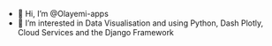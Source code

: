 - 👋 Hi, I’m @Olayemi-apps
- 👀 I’m interested in Data Visualisation and using Python, Dash Plotly, Cloud Services and the Django Framework

<!---
Olayemi-apps/Olayemi-apps is a ✨ special ✨ repository because its `README.md` (this file) appears on your GitHub profile.
You can click the Preview link to take a look at your changes.
--->
